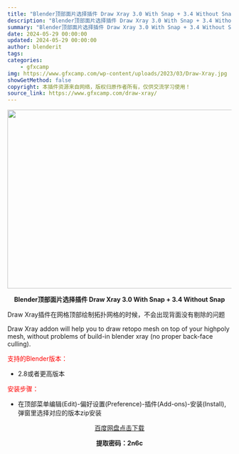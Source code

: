 ```yaml
---
title: "Blender顶部面片选择插件 Draw Xray 3.0 With Snap + 3.4 Without Snap"
description: "Blender顶部面片选择插件 Draw Xray 3.0 With Snap + 3.4 Without Snap Draw Xray插件在网格顶部绘制拓扑网格的时候，不会出现背面没有剔除的问题 D..."
summary: "Blender顶部面片选择插件 Draw Xray 3.0 With Snap + 3.4 Without Snap Draw Xray插件在网格顶部绘制拓扑网格的时候，不会出现背面没有剔除的问题 D..."
date: 2024-05-29 00:00:00
updated: 2024-05-29 00:00:00
author: blenderit
tags: 
categories:
    - gfxcamp
img: https://www.gfxcamp.com/wp-content/uploads/2023/03/Draw-Xray.jpg
showGetMethod: false
copyright: 本插件资源来自网络，版权归原作者所有，仅供交流学习使用！
source_link: https://www.gfxcamp.com/draw-xray/
---
```

<div><p><img decoding="async" class="aligncenter size-full wp-image-110911" src="https://www.gfxcamp.com/wp-content/uploads/2023/03/Draw-Xray.jpg" data-src="https://www.gfxcamp.com/wp-content/uploads/2023/03/Draw-Xray.jpg" alt="" width="590" height="402" data-srcset="https://www.gfxcamp.com/wp-content/uploads/2023/03/Draw-Xray.jpg 590w, https://www.gfxcamp.com/wp-content/uploads/2023/03/Draw-Xray-150x102.jpg 150w" data-sizes="(max-width: 590px) 100vw, 590px"></p><p style="text-align: center;"><strong>Blender顶部面片选择插件 Draw Xray 3.0 With Snap + 3.4 Without Snap</strong></p><p>Draw Xray插件在网格顶部绘制拓扑网格的时候，不会出现背面没有剔除的问题</p><p>Draw Xray addon will help you to draw retopo mesh on top of your highpoly mesh, without problems of build-in blender xray (no proper back-face culling).</p><p style="text-align: left;"><span style="color: #ff0000;">支持的Blender版本：</span></p><ul>
<li style="text-align: left;">2.8或者更高版本</li>
</ul><p style="text-align: left;"><span style="color: #ff0000;">安装步骤：</span></p><ul>
<li>在顶部菜单编辑(Edit)-偏好设置(Preference)-插件(Add-ons)-安装(Install),弹窗里选择对应的版本zip安装</li>
</ul><p style="text-align: center;"><a class="maxbutton-3 maxbutton maxbutton-baidu" target="_blank" rel="noopener" href="https://pan.baidu.com/s/1QaVj8V-SchECWO6-7Aig5Q?pwd=2n6c"><span class="mb-text">百度网盘点击下载</span></a></p><p style="text-align: center;"><strong>提取密码：2n6c</strong></p></div>